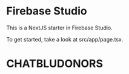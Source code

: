 # Firebase Studio

This is a NextJS starter in Firebase Studio.

To get started, take a look at src/app/page.tsx.
# CHATBLUDONORS
